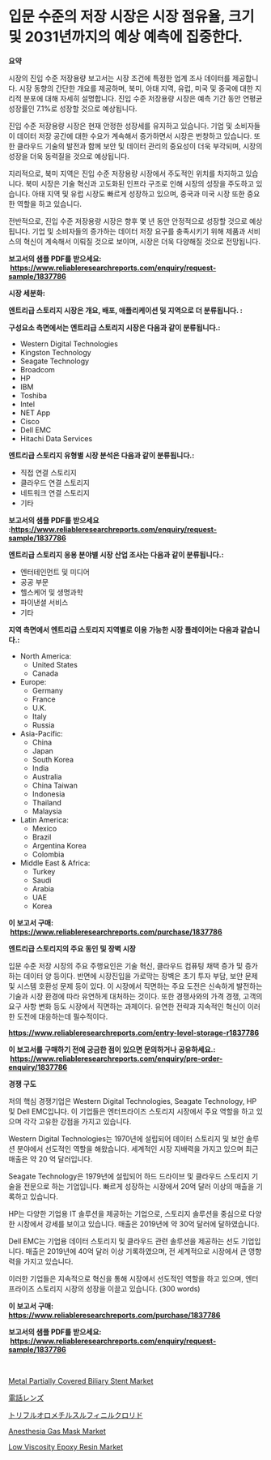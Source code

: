<p><h1>입문 수준의 저장 시장은 시장 점유율, 크기 및 2031년까지의 예상 예측에 집중한다.</h1></p><p><strong>요약</strong></p>
<p><p>시장의 진입 수준 저장용량 보고서는 시장 조건에 특정한 업계 조사 데이터를 제공합니다. 시장 동향의 간단한 개요를 제공하며, 북미, 아태 지역, 유럽, 미국 및 중국에 대한 지리적 분포에 대해 자세히 설명합니다. 진입 수준 저장용량 시장은 예측 기간 동안 연평균 성장률인 7.1%로 성장할 것으로 예상됩니다.</p><p>진입 수준 저장용량 시장은 현재 안정한 성장세를 유지하고 있습니다. 기업 및 소비자들이 데이터 저장 공간에 대한 수요가 계속해서 증가하면서 시장은 번창하고 있습니다. 또한 클라우드 기술의 발전과 함께 보안 및 데이터 관리의 중요성이 더욱 부각되며, 시장의 성장을 더욱 동력질을 것으로 예상됩니다.</p><p>지리적으로, 북미 지역은 진입 수준 저장용량 시장에서 주도적인 위치를 차지하고 있습니다. 북미 시장은 기술 혁신과 고도화된 인프라 구조로 인해 시장의 성장을 주도하고 있습니다. 아태 지역 및 유럽 시장도 빠르게 성장하고 있으며, 중국과 미국 시장 또한 중요한 역할을 하고 있습니다.</p><p>전반적으로, 진입 수준 저장용량 시장은 향후 몇 년 동안 안정적으로 성장할 것으로 예상됩니다. 기업 및 소비자들의 증가하는 데이터 저장 요구를 충족시키기 위해 제품과 서비스의 혁신이 계속해서 이뤄질 것으로 보이며, 시장은 더욱 다양해질 것으로 전망됩니다.</p></p>
<p><strong>보고서의 샘플 PDF를 받으세요: &nbsp;<a href="https://www.reliableresearchreports.com/enquiry/request-sample/1837786">https://www.reliableresearchreports.com/enquiry/request-sample/1837786</a></strong></p>
<p><strong>시장 세분화:</strong></p>
<p><strong> 엔트리급 스토리지 시장은 개요, 배포, 애플리케이션 및 지역으로 더 분류됩니다. :</strong></p>
<p><strong>구성요소 측면에서는 엔트리급 스토리지 시장은 다음과 같이 분류됩니다.:</strong></p>
<p><ul><li>Western Digital Technologies</li><li>Kingston Technology</li><li>Seagate Technology</li><li>Broadcom</li><li>HP</li><li>IBM</li><li>Toshiba</li><li>Intel</li><li>NET App</li><li>Cisco</li><li>Dell EMC</li><li>Hitachi Data Services</li></ul></p>
<p><strong> 엔트리급 스토리지 유형별 시장 분석은 다음과 같이 분류됩니다.:</strong></p>
<p><ul><li>직접 연결 스토리지</li><li>클라우드 연결 스토리지</li><li>네트워크 연결 스토리지</li><li>기타</li></ul></p>
<p><strong>보고서의 샘플 PDF를 받으세요 :<a href="https://www.reliableresearchreports.com/enquiry/request-sample/1837786">https://www.reliableresearchreports.com/enquiry/request-sample/1837786</a></strong></p>
<p><strong> 엔트리급 스토리지 응용 분야별 시장 산업 조사는 다음과 같이 분류됩니다.:</strong></p>
<p><ul><li>엔터테인먼트 및 미디어</li><li>공공 부문</li><li>헬스케어 및 생명과학</li><li>파이낸셜 서비스</li><li>기타</li></ul></p>
<p><strong>지역 측면에서 엔트리급 스토리지 지역별로 이용 가능한 시장 플레이어는 다음과 같습니다.:</strong></p>
<p><ul>
    <li>
        North America:
        <ul>
            <li>United States</li>
            <li>Canada</li>
        </ul>
    </li>
    <li>
        Europe:
        <ul>
            <li>Germany</li>
            <li>France</li>
            <li>U.K.</li>
            <li>Italy</li>
            <li>Russia</li>
        </ul>
    </li>
    <li>
        Asia-Pacific:
        <ul>
            <li>China</li>
            <li>Japan</li>
            <li>South Korea</li>
            <li>India</li>
            <li>Australia</li>
            <li>China Taiwan</li>
            <li>Indonesia</li>
            <li>Thailand</li>
            <li>Malaysia</li>
        </ul>
    </li>
    <li>
        Latin America:
        <ul>
            <li>Mexico</li>
            <li>Brazil</li>
            <li>Argentina Korea</li>
            <li>Colombia</li>
        </ul>
    </li>
    <li>
        Middle East & Africa:
        <ul>
            <li>Turkey</li>
            <li>Saudi</li>
            <li>Arabia</li>
            <li>UAE</li>
            <li>Korea</li>
        </ul>
    </li>
    </ul></p>
<p><strong>이 보고서 구매: &nbsp;<a href="https://www.reliableresearchreports.com/purchase/1837786">https://www.reliableresearchreports.com/purchase/1837786</a></strong></p>
<p><strong>엔트리급 스토리지의 주요 동인 및 장벽 시장</strong></p>
<p><p>입문 수준 저장 시장의 주요 주행요인은 기술 혁신, 클라우드 컴퓨팅 채택 증가 및 증가하는 데이터 양 등이다. 반면에 시장진입을 가로막는 장벽은 초기 투자 부담, 보안 문제 및 시스템 호환성 문제 등이 있다. 이 시장에서 직면하는 주요 도전은 신속하게 발전하는 기술과 시장 환경에 따라 유연하게 대처하는 것이다. 또한 경쟁사와의 가격 경쟁, 고객의 요구 사항 변화 등도 시장에서 직면하는 과제이다. 유연한 전략과 지속적인 혁신이 이러한 도전에 대응하는데 필수적이다.</p></p>
<p><strong><a href="https://www.reliableresearchreports.com/entry-level-storage-r1837786">https://www.reliableresearchreports.com/entry-level-storage-r1837786</a></strong></p>
<p><strong>이 보고서를 구매하기 전에 궁금한 점이 있으면 문의하거나 공유하세요.: &nbsp;<a href="https://www.reliableresearchreports.com/enquiry/pre-order-enquiry/1837786">https://www.reliableresearchreports.com/enquiry/pre-order-enquiry/1837786</a></strong></p>
<p><strong>경쟁 구도</strong></p>
<p><p>저의 핵심 경쟁기업은 Western Digital Technologies, Seagate Technology, HP 및 Dell EMC입니다. 이 기업들은 엔터프라이즈 스토리지 시장에서 주요 역할을 하고 있으며 각각 고유한 강점을 가지고 있습니다.</p><p>Western Digital Technologies는 1970년에 설립되어 데이터 스토리지 및 보안 솔루션 분야에서 선도적인 역할을 해왔습니다. 세계적인 시장 지배력을 가지고 있으며 최근 매출은 약 20 억 달러입니다.</p><p>Seagate Technology은 1979년에 설립되어 하드 드라이브 및 클라우드 스토리지 기술을 전문으로 하는 기업입니다. 빠르게 성장하는 시장에서 20억 달러 이상의 매출을 기록하고 있습니다.</p><p>HP는 다양한 기업용 IT 솔루션을 제공하는 기업으로, 스토리지 솔루션을 중심으로 다양한 시장에서 강세를 보이고 있습니다. 매출은 2019년에 약 30억 달러에 달하였습니다.</p><p>Dell EMC는 기업용 데이터 스토리지 및 클라우드 관련 솔루션을 제공하는 선도 기업입니다. 매출은 2019년에 40억 달러 이상 기록하였으며, 전 세계적으로 시장에서 큰 영향력을 가지고 있습니다.</p><p>이러한 기업들은 지속적으로 혁신을 통해 시장에서 선도적인 역할을 하고 있으며, 엔터프라이즈 스토리지 시장의 성장을 이끌고 있습니다. (300 words)</p></p>
<p><strong>이 보고서 구매: &nbsp; <a href="https://www.reliableresearchreports.com/purchase/1837786">https://www.reliableresearchreports.com/purchase/1837786</a></strong></p>
<p><strong>보고서의 샘플 PDF를 받으세요: &nbsp;<a href="https://www.reliableresearchreports.com/enquiry/request-sample/1837786">https://www.reliableresearchreports.com/enquiry/request-sample/1837786</a></strong><strong></strong></p>
<p>&nbsp;</p>
<p><p><a href="https://github.com/ashepherd82/Market-Research-Report-List-4/blob/main/metal-partially-covered-biliary-stent-market.md">Metal Partially Covered Biliary Stent Market</a></p><p><a href="https://medium.com/@raymanta28/%E6%AC%A1%E3%81%AE%E6%96%87%E3%82%92%E6%97%A5%E6%9C%AC%E8%AA%9E%E3%81%AB%E7%BF%BB%E8%A8%B3%E3%81%97%E3%81%BE%E3%81%99-%E9%9B%BB%E8%A9%B1%E3%83%AC%E3%83%B3%E3%82%BA%E5%B8%82%E5%A0%B4%E3%81%AF-%E5%B8%82%E5%A0%B4%E3%82%B7%E3%82%A7%E3%82%A2-%E3%82%B5%E3%82%A4%E3%82%BA-2031%E5%B9%B4%E3%81%BE%E3%81%A7%E3%81%AE%E4%BA%88%E6%B8%AC%E3%81%AB%E7%84%A6%E7%82%B9%E3%82%92%E5%BD%93%E3%81%A6%E3%81%A6%E3%81%84%E3%81%BE%E3%81%99-c83dd9f005ff">電話レンズ</a></p><p><a href="https://github.com/ycmtqqhvk3273/Market-Research-Report-List-1/blob/main/883760923173.md">トリフルオロメチルスルフィニルクロリド</a></p><p><a href="https://github.com/irfadac/Market-Research-Report-List-2/blob/main/anesthesia-gas-mask-market.md">Anesthesia Gas Mask Market</a></p><p><a href="https://issuu.com/reportprime-2/docs/low-viscosity-epoxy-resin-market-size-2030.pptx">Low Viscosity Epoxy Resin Market</a></p></p>